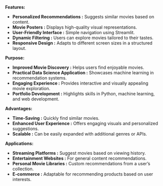 **Features:**

- **Personalized Recommendations :** Suggests similar movies based on content.
- **Movie Posters :** Displays high-quality visual representations.
- **User-Friendly Interface :** Simple navigation using Streamlit.
- **Dynamic Filtering :** Users can explore movies tailored to their tastes.
- **Responsive Design :** Adapts to different screen sizes in a structured layout.

**Purpose:**

- **Improved Movie Discovery :** Helps users find enjoyable movies.
- **Practical Data Science Application :** Showcases machine learning in recommendation systems.
- **Engaging Experience :** Provides interactive and visually appealing movie exploration.
- **Portfolio Development :** Highlights skills in Python, machine learning, and web development.
  
**Advantages:**

- **Time-Saving :** Quickly find similar movies.
- **Enhanced User Experience :** Offers engaging visuals and personalized suggestions.
- **Scalable :** Can be easily expanded with additional genres or APIs.

**Applications:**

- **Streaming Platforms :** Suggest movies based on viewing history.
- **Entertainment Websites :** For general content recommendations.
- **Personal Movie Libraries :** Custom recommendations from a user’s collection.
- **E-commerce :** Adaptable for recommending products based on user interests.
